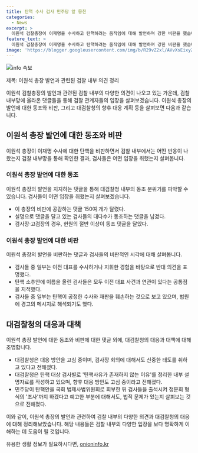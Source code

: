 ```yaml
---
title: 탄핵 수사 검사 민주당 앞 뭉친
categories:
  - News
excerpt: >
  이원석 검찰총장이 이재명을 수사하고 탄핵하려는 움직임에 대해 발언하며 강한 비판을 했습니다. 이에 검사들도 동조하며 탄핵안에 대한 반발을 보였고, 댓글로 응원과 지지를 표명했습니다. 이 움직임에 대해 보복적, 이재명 방탄용이라는 의견도 있으며, 대검찰청은 대응책을 고심 중입니다. 이에 관해 검사들과 대검찰청은 심각한 입장을 보여 전국 검사장 회의도 개최 여부를 신중히 고려 중이고, 민주당은 청문회 형식의 조사를 예고하였습니다.
feature_text: >
  이원석 검찰총장이 이재명을 수사하고 탄핵하려는 움직임에 대해 발언하며 강한 비판을 했습니다. 이에 검사들도 동조하며 탄핵안에 대한 반발을 보였고, 댓글로 응원과 지지를 표명했습니다. 이 움직임에 대해 보복적, 이재명 방탄용이라는 의견도 있으며, 대검찰청은 대응책을 고심 중입니다. 이에 관해 검사들과 대검찰청은 심각한 입장을 보여 전국 검사장 회의도 개최 여부를 신중히 고려 중이고, 민주당은 청문회 형식의 조사를 예고하였습니다.
image: 'https://blogger.googleusercontent.com/img/b/R29vZ2xl/AVvXsEixyZcFfHzMRdzZMjFBmAUKJYCLCGyLL1o632UiGVXcaFdKo_bkvkuCioo0uUKlGfBVcT3P84aROyZIXSBEx3Aw5nCQ3pTgDom1WDC4m8eifvWiAmWEEVb4x6G_l8C0QH225ldMjyaFvpxGEBGNO37VmDTDMHGhJPq73UglMfDca1-0aw/s1600/blogspot.png'
---
```


<p><img src="https://blogger.googleusercontent.com/img/b/R29vZ2xl/AVvXsEixyZcFfHzMRdzZMjFBmAUKJYCLCGyLL1o632UiGVXcaFdKo_bkvkuCioo0uUKlGfBVcT3P84aROyZIXSBEx3Aw5nCQ3pTgDom1WDC4m8eifvWiAmWEEVb4x6G_l8C0QH225ldMjyaFvpxGEBGNO37VmDTDMHGhJPq73UglMfDca1-0aw/s1600/blogspot.png" alt="info 속보" /></p>

<p>제목: 이원석 총장 발언과 관련된 검찰 내부 의견 정리</p>

<p>이원석 검찰총장의 발언과 관련된 검찰 내부의 다양한 의견이 나오고 있는 가운데, 검찰 내부망에 올라온 댓글들을 통해 검찰 관계자들의 입장을 살펴보겠습니다. 이원석 총장의 발언에 대한 동조와 비판, 그리고 대검찰청의 향후 대응 계획 등을 살펴보면 다음과 같습니다. </p>

<h2>이원석 총장 발언에 대한 동조와 비판</h2>

<p>이원석 총장이 이재명 수사에 대한 탄핵을 비판하면서 검찰 내부에서는 어떤 반응이 나왔는지 검찰 내부망을 통해 확인한 결과, 검사들은 어떤 입장을 취했는지 살펴봅니다.</p>

<h3>이원석 총장 발언에 대한 동조</h3>

<p>이원석 총장의 발언을 지지하는 댓글을 통해 대검찰청 내부의 동조 분위기를 파악할 수 있습니다. 검사들이 어떤 입장을 취했는지 살펴보겠습니다.</p>

<ul>
  <li>이 총장의 비판에 공감하는 댓글 150여 개가 달렸다.</li>
  <li>실명으로 댓글을 달고 있는 검사들의 대다수가 동조하는 댓글을 남겼다.</li>
  <li>검사장·고검장의 경우, 현원의 절반 이상이 동조 댓글을 달았다.</li>
</ul>

<h3>이원석 총장 발언에 대한 비판</h3>

<p>이원석 총장의 발언을 비판하는 댓글과 검사들의 비판적인 시각에 대해 살펴봅니다.</p>

<ul>
  <li>검사들 중 일부는 이전 대표를 수사하거나 지휘한 경험을 바탕으로 반대 의견을 표명했다.</li>
  <li>탄핵 소추안에 이름을 올린 검사들은 모두 이전 대표 사건과 연관이 있다는 공통점을 지적했다.</li>
  <li>검사들 중 일부는 탄핵이 공정한 수사와 재판을 훼손하는 것으로 보고 있으며, 법원에 경고의 메시지로 해석되기도 했다.</li>
</ul>

<h2>대검찰청의 대응과 대책</h2>

<p>이원석 총장 발언에 대한 동조와 비판에 대한 댓글 외에, 대검찰청의 대응과 대책에 대해 조명합니다.</p>

<ul>
  <li>대검찰청은 대응 방안을 고심 중이며, 검사장 회의에 대해서도 신중한 태도를 취하고 있다고 전해졌다.</li>
  <li>대검찰청은 탄핵 대상 검사별로 '탄핵사유가 존재하지 않는 이유'를 정리한 내부 설명자료를 작성하고 있으며, 향후 대응 방안도 고심 중이라고 전해졌다.</li>
  <li>민주당이 탄핵안을 국회 법제사법위원회로 회부한 뒤 검사들을 출석시켜 청문회 형식의 '조사'까지 하겠다고 예고한 부분에 대해서도, 법적 문제가 있는지 살펴보는 것으로 전해졌다.</li>
</ul>

<p>이와 같이, 이원석 총장의 발언과 관련하여 검찰 내부의 다양한 의견과 대검찰청의 대응에 대해 정리해보았습니다. 해당 내용들은 검찰 내부의 다양한 입장을 보다 명확하게 이해하는 데 도움이 될 것입니다.</p>
유용한 생활 정보가 필요하시다면, <a href="https://onioninfo.kr" rel="dofollow">onioninfo.kr</a>


